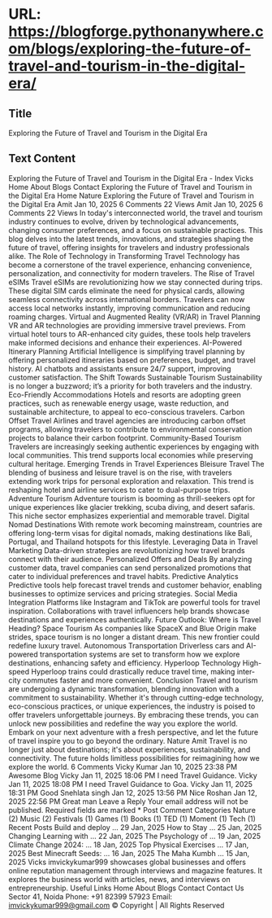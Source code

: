 # URL: https://blogforge.pythonanywhere.com/blogs/exploring-the-future-of-travel-and-tourism-in-the-digital-era/

## Title

Exploring the Future of Travel and Tourism in the Digital Era

## Text Content

Exploring the Future of Travel and Tourism in the Digital Era - Index Vicks Home About Blogs Contact Exploring the Future of Travel and Tourism in the Digital Era Home Nature Exploring the Future of Travel and Tourism in the Digital Era Amit Jan 10, 2025 6 Comments 22 Views Amit Jan 10, 2025 6 Comments 22 Views In today's interconnected world, the travel and tourism industry continues to evolve, driven by technological advancements, changing consumer preferences, and a focus on sustainable practices. This blog delves into the latest trends, innovations, and strategies shaping the future of travel, offering insights for travelers and industry professionals alike. The Role of Technology in Transforming Travel Technology has become a cornerstone of the travel experience, enhancing convenience, personalization, and connectivity for modern travelers. The Rise of Travel eSIMs Travel eSIMs are revolutionizing how we stay connected during trips. These digital SIM cards eliminate the need for physical cards, allowing seamless connectivity across international borders. Travelers can now access local networks instantly, improving communication and reducing roaming charges. Virtual and Augmented Reality (VR/AR) in Travel Planning VR and AR technologies are providing immersive travel previews. From virtual hotel tours to AR-enhanced city guides, these tools help travelers make informed decisions and enhance their experiences. AI-Powered Itinerary Planning Artificial Intelligence is simplifying travel planning by offering personalized itineraries based on preferences, budget, and travel history. AI chatbots and assistants ensure 24/7 support, improving customer satisfaction. The Shift Towards Sustainable Tourism Sustainability is no longer a buzzword; it’s a priority for both travelers and the industry. Eco-Friendly Accommodations Hotels and resorts are adopting green practices, such as renewable energy usage, waste reduction, and sustainable architecture, to appeal to eco-conscious travelers. Carbon Offset Travel Airlines and travel agencies are introducing carbon offset programs, allowing travelers to contribute to environmental conservation projects to balance their carbon footprint. Community-Based Tourism Travelers are increasingly seeking authentic experiences by engaging with local communities. This trend supports local economies while preserving cultural heritage. Emerging Trends in Travel Experiences Bleisure Travel The blending of business and leisure travel is on the rise, with travelers extending work trips for personal exploration and relaxation. This trend is reshaping hotel and airline services to cater to dual-purpose trips. Adventure Tourism Adventure tourism is booming as thrill-seekers opt for unique experiences like glacier trekking, scuba diving, and desert safaris. This niche sector emphasizes experiential and memorable travel. Digital Nomad Destinations With remote work becoming mainstream, countries are offering long-term visas for digital nomads, making destinations like Bali, Portugal, and Thailand hotspots for this lifestyle. Leveraging Data in Travel Marketing Data-driven strategies are revolutionizing how travel brands connect with their audience. Personalized Offers and Deals By analyzing customer data, travel companies can send personalized promotions that cater to individual preferences and travel habits. Predictive Analytics Predictive tools help forecast travel trends and customer behavior, enabling businesses to optimize services and pricing strategies. Social Media Integration Platforms like Instagram and TikTok are powerful tools for travel inspiration. Collaborations with travel influencers help brands showcase destinations and experiences authentically. Future Outlook: Where is Travel Heading? Space Tourism As companies like SpaceX and Blue Origin make strides, space tourism is no longer a distant dream. This new frontier could redefine luxury travel. Autonomous Transportation Driverless cars and AI-powered transportation systems are set to transform how we explore destinations, enhancing safety and efficiency. Hyperloop Technology High-speed Hyperloop trains could drastically reduce travel time, making inter-city commutes faster and more convenient. Conclusion Travel and tourism are undergoing a dynamic transformation, blending innovation with a commitment to sustainability. Whether it's through cutting-edge technology, eco-conscious practices, or unique experiences, the industry is poised to offer travelers unforgettable journeys. By embracing these trends, you can unlock new possibilities and redefine the way you explore the world. Embark on your next adventure with a fresh perspective, and let the future of travel inspire you to go beyond the ordinary. Nature Amit Travel is no longer just about destinations; it's about experiences, sustainability, and connectivity. The future holds limitless possibilities for reimagining how we explore the world. 6 Comments Vicky Kumar Jan 10, 2025 23:38 PM Awesome Blog Vicky Jan 11, 2025 18:06 PM I need Travel Guidance. Vicky Jan 11, 2025 18:08 PM I need Travel Guidance to Goa. Vicky Jan 11, 2025 18:31 PM Good Snehlata singh Jan 12, 2025 13:56 PM Nice Roshan Jan 12, 2025 22:56 PM Great man Leave a Reply Your email address will not be published. Required fields are marked * Post Comment Categories Nature (2) Music (2) Festivals (1) Games (1) Books (1) TED (1) Moment (1) Tech (1) Recent Posts Build and deploy … 29 Jan, 2025 How to Stay … 25 Jan, 2025 Changing Learning with … 22 Jan, 2025 The Psychology of … 19 Jan, 2025 Climate Change 2024: … 18 Jan, 2025 Top Physical Exercises … 17 Jan, 2025 Best Minecraft Seeds: … 16 Jan, 2025 The Maha Kumbh … 15 Jan, 2025 Vicks imvickykumar999 showcases global businesses and offers online reputation management through interviews and magazine features. It explores the business world with articles, news, and interviews on entrepreneurship. Useful Links Home About Blogs Contact Contact Us Sector 41, Noida Phone: +91 82399 57923 Email: imvickykumar999@gmail.com © Copyright | All Rights Reserved
